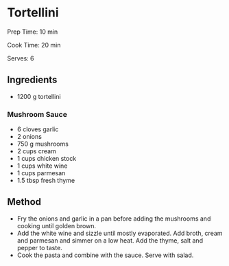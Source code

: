 # Tortellini

Prep Time: 10 min

Cook Time: 20 min

Serves: 6

## Ingredients

- 1200 g tortellini

### Mushroom Sauce

- 6 cloves garlic
- 2 onions
- 750 g mushrooms
- 2 cups cream
- 1 cups chicken stock
- 1 cups white wine
- 1 cups parmesan
- 1.5 tbsp fresh thyme

## Method

- Fry the onions and garlic in a pan before adding the mushrooms and cooking until golden brown.
- Add the white wine and sizzle until mostly evaporated. Add broth, cream and parmesan and simmer on a low heat. Add the thyme, salt and pepper to taste.
- Cook the pasta and combine with the sauce. Serve with salad.
